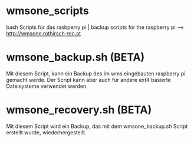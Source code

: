 # wmsone_scripts
bash Scripts für das rasbperry pi | backup scripts for the raspberry pi --> http://wmsone.rothirsch-tec.at

# wmsone_backup.sh (BETA)
Mit diesem Script, kann ein Backup des im wms eingebauten raspberry pi gemacht werde. 
Der Script kann aber auch für andere ext4 basierte Dateisysteme verwendet werden.

# wmsone_recovery.sh (BETA)
Mit diesem Script wird ein Backup, das mit dem wmsone_backup.sh Script erstellt wurde, wiederhergestellt.
